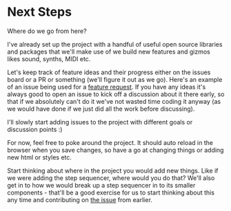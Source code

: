 # Next Steps

Where do we go from here?

I've already set up the project with a handful of useful open source libraries and packages that we'll make use of we build new features and gizmos likes sound, synths, MIDI etc.

Let's keep track of feature ideas and their progress either on the issues board or a PR or something (we'll figure it out as we go).
Here's an example of an issue being used for a [feature request](https://github.com/spen/Handpan/issues/4).
If you have any ideas it's always good to open an issue to kick off a discussion about it there early, so that if we absolutely can't do it we've not wasted time coding it anyway (as we would have done if we just did all the work before discussing).

I'll slowly start adding issues to the project with different goals or discussion points :)

For now, feel free to poke around the project. It should auto reload in the browser when you save changes, so have a go at changing things or adding new html or styles etc.

Start thinking about where in the project you would add new things. Like if we were adding the step sequencer, where would you do that?
We'll also get in to how we would break up a step sequencer in to its smaller components - that'll be a good exercise for us to start thinking about this any time and contributing on [the issue](https://github.com/spen/Handpan/issues/4) from earlier.
